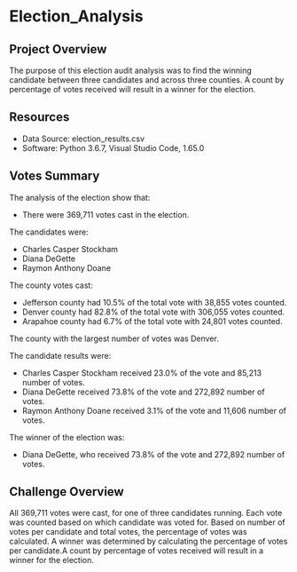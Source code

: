 # Election_Analysis

## Project Overview

The purpose of this election audit analysis was to find the winning candidate between three candidates and across three counties. A count by percentage of votes received will result in a winner for the election.

## Resources
- Data Source: election_results.csv
- Software: Python 3.6.7, Visual Studio Code, 1.65.0

## Votes Summary
The analysis of the election show that:

- There were 369,711 votes cast in the election.

The candidates were:

  - Charles Casper Stockham
  - Diana DeGette
  - Raymon Anthony Doane

The county votes cast:

- Jefferson county had 10.5% of the total vote with 38,855 votes counted.
- Denver county had 82.8% of the total vote with 306,055 votes counted.
- Arapahoe county had 6.7% of the total vote with 24,801 votes counted.

The county with the largest number of votes was Denver.

The candidate results were:

  - Charles Casper Stockham received 23.0% of the vote and 85,213 number of votes.
  - Diana DeGette received 73.8% of the vote and 272,892 number of votes.
  - Raymon Anthony Doane received 3.1% of the vote and 11,606 number of votes.

The winner of the election was:
  - Diana DeGette, who received 73.8% of the vote and 272,892 number of votes.

## Challenge Overview

All 369,711 votes were cast, for one of three candidates running. Each vote was counted based on which candidate was voted for. Based on number of votes per candidate and total votes, the percentage of votes was calculated. A winner was determined by calculating the percentage of votes per candidate.A count by percentage of votes received will result in a winner for the election.

